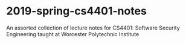 # 2019-spring-cs4401-notes
An assorted collection of lecture notes for CS4401: Software Security Engineering taught at Worcester Polytechnic Institute
